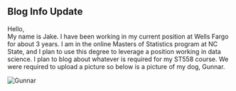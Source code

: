 ## Blog Info Update
Hello,<br>
My name is Jake.  I have been working in my current position at Wells Fargo for about 3 years.  I am in the online Masters of Statistics program at NC State, and I plan to use this degree to leverage a position working in data science.  I plan to blog about whatever is required for my ST558 course.  We were required to upload a picture so below is a picture of my dog, Gunnar.<br>

![Gunnar](https://github.com/Gunnar10/Gunnar10.github.io/assets/143087091/e4de48ec-9e3c-405a-bbca-aae0bd56efdb)
